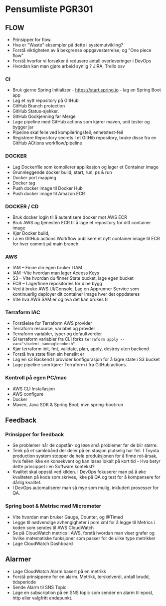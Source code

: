 # Pensumliste PGR301 

## FLOW 

* Prinsipper for flow. 
* Hva er "Waste" eksempler på dette i systemutvikling? 
* Forstå viktigheten av å bekgrense oppgavestørrelse, og "One piece flow"
* Forstå hvorfor vi forsøker å redusere antall overleveringer i DevOps
* Hvordan kan man gjøre arbeid synlig ? JIRA, Trello osv

### CI

* Bruk gjerne Spring Initializer - https://start.spring.io - lag en Spring Boot app
* Lag et nytt repository på GitHub
* GitHub Branch protection 
* GitHub Status-sjekker.
* GitHub Godkjenning før Merge
* Lage pipeline med GitHub actions som kjører maven, unit tester og bygger jar
* Pipeline skal feile ved kompileringsfeil, enhetstest-feil
* Registrere Repository secrets I et GitHib repository, bruke disse fra en GitHub ACtions workflow/pipeline

### DOCKER 

* Lag Dockerfile som kompilerer applikasjon og lager et Container image
* Grunnleggende docker build, start, run, ps & run
* Docker port mapping
* Docker tag
* Push docker image til Docker Hub 
* Push docker image til Amazon ECR

### DOCKER / CD

* Bruk docker login til å autentisere docker mot AWS ECR 
* Bruk AWS og tjenesten ECR til å lage et repository for ditt container image
* Kjør Docker build, 
* La en GitHub actions Workflow publisere et nytt container image til ECR for hver commit på main branch 
 
### AWS 

* IAM – Finne din egen bruker I IAM
* IAM -Vite hvordan man lager Aceess Keys
* S3 – Vite hvordan du finner State bucket, lage egen bucket
* ECR – Lage/finne repositories for dine bygg
* Ved å bruke AWS UI/Console, Lag en Apprunner Service som kontinuerlig deployer dit container image hver det oppdateres
* Vite hva AWS SAM er og hva det kan brukes til 

### Terraform IAC 

* Forståelse for  Terraform AWS provider
* Terraform resource, variabel og provder
* Terraform variabler, typer og defaultverdier
* Gi terraform variabler fra CLI  forks ```terraform apply --var="student_name=glennbech"```
* Kjør terraform init, fmt, validate, plan, apply, destroy uten backend
* Forstå hva state filen sin hensikt er
* Lag en s3 Backend I provider konfigurasjon for å lagre state i S3 bucket
* Lage pipeline som kjører  Terraform i fra GitHub actions.

### Kontroll på egen PC/mac

* AWS CLI Installasjon
* AWS configure
* Docker
* Maven, Java SDK & Spring Boot, mvn spring-boot:run

## Feedback 

### Prinsipper for feedback

* Se problemer når de oppstår- og løse små problemer før de blir større. 
* Tenk på et samlebånd der deler på en stasjon plutselig har feil. I Toyota production system stopper de hele produksjonen for å finne rot-årsak, hvis feilen ikke en konsekvent og kan løses lokalt på kort tid - Hva betyr dette prinsippet i en Software kontekst? 
* Kvalitet skal oppstå ved kilden. I DevOps fokuserer man på å øke kvaliteten på kode som skrives, ikke på QA og test for å kompansere for dårlig kvalitet. 
* I DevOps automatiserer man så mye som mulig, inkludert prosesser for QA. 

### Spring boot  & Metrisc med Micrometer

* Vite hvordan man bruker Gauge, Counter, og @Timed
* Legge til nødvendige avhengigheter i pom.xml for å legge til Metrics i koden som sendes til AWS CloudWatch 
* Se på CloudWatch metrics i AWS, forstå hvordan man viser grafer og hvilke matematiske funksjoner som passer for de ulike type metrikker
* Lage CloudWatch Dashboard

## Alarmer 

* Lage CloudWatch Alarm basert på en metrikk 
* Forstå prinsippene for en alarm. Metrikk, terskelverdi, antall brudd, tidsperiode
* Sende Alarm til SNS Topic
* Lage en subscription på en SNS topic som sender en alarm til epost, http eller valgfritt endepunkt. 
